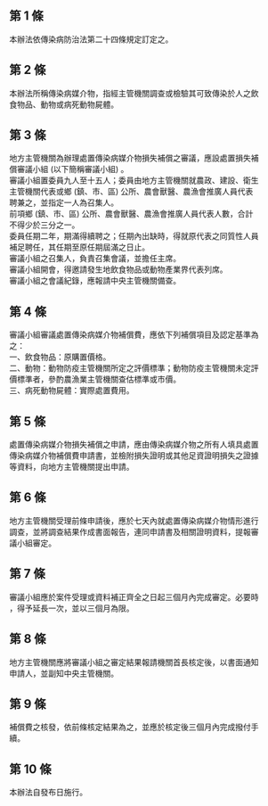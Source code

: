 第 1 條
-------
本辦法依傳染病防治法第二十四條規定訂定之。

第 2 條
-------
本辦法所稱傳染病媒介物，指經主管機關調查或檢驗其可致傳染於人之飲  
食物品、動物或病死動物屍體。

第 3 條
-------
地方主管機關為辦理處置傳染病媒介物損失補償之審議，應設處置損失補  
償審議小組 (以下簡稱審議小組) 。  
審議小組置委員九人至十五人；委員由地方主管機關就農政、建設、衛生  
主管機關代表或鄉 (鎮、市、區) 公所、農會獸醫、農漁會推廣人員代表  
聘兼之，並指定一人為召集人。  
前項鄉 (鎮、市、區) 公所、農會獸醫、農漁會推廣人員代表人數，合計  
不得少於三分之一。  
委員任期二年，期滿得續聘之；任期內出缺時，得就原代表之同質性人員  
補足聘任，其任期至原任期屆滿之日止。  
審議小組之召集人，負責召集會議，並擔任主席。  
審議小組開會，得邀請發生地飲食物品或動物產業界代表列席。  
審議小組之會議紀錄，應報請中央主管機關備查。

第 4 條
-------
審議小組審議處置傳染病媒介物補償費，應依下列補償項目及認定基準為  
之：  
一、飲食物品：原購置價格。  
二、動物：動物防疫主管機關所定之評價標準；動物防疫主管機關未定評  
    價標準者，參酌農漁業主管機關查估標準或市價。  
三、病死動物屍體：實際處置費用。

第 5 條
-------
處置傳染病媒介物損失補償之申請，應由傳染病媒介物之所有人填具處置  
傳染病媒介物補償費申請書，並檢附損失證明或其他足資證明損失之證據  
等資料，向地方主管機關提出申請。

第 6 條
-------
地方主管機關受理前條申請後，應於七天內就處置傳染病媒介物情形進行  
調查，並將調查結果作成書面報告，連同申請書及相關證明資料，提報審  
議小組審定。

第 7 條
-------
審議小組應於案件受理或資料補正齊全之日起三個月內完成審定。必要時  
，得予延長一次，並以三個月為限。

第 8 條
-------
地方主管機關應將審議小組之審定結果報請機關首長核定後，以書面通知  
申請人，並副知中央主管機關。

第 9 條
-------
補償費之核發，依前條核定結果為之，並應於核定後三個月內完成撥付手  
續。

第 10 條
--------
本辦法自發布日施行。

